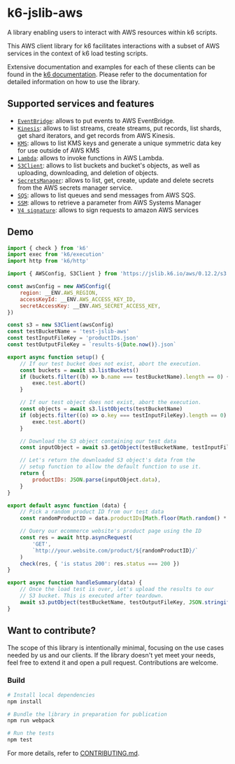 # k6-jslib-aws

A library enabling users to interact with AWS resources within k6 scripts.

This AWS client library for k6 facilitates interactions with a subset of AWS services in the context of k6 load testing scripts.

Extensive documentation and examples for each of these clients can be found in the [k6 documentation](https://grafana.com/docs/k6/latest/javascript-api/jslib/aws/). Please refer to the documentation for detailed information on how to use the library.

## Supported services and features

-   [`EventBridge`](https://grafana.com/docs/k6/latest/javascript-api/jslib/aws/eventbridgeclient/): allows to put events to AWS EventBridge.
-   [`Kinesis`](./examples/kinesis.js): allows to list streams, create streams, put records, list shards, get shard iterators, and get records from AWS Kinesis.
-   [`KMS`](https://grafana.com/docs/k6/latest/javascript-api/jslib/aws/kmsclient/): allows to list KMS keys and generate a unique symmetric data key for use outside of AWS KMS
-   [`Lambda`](./examples/lambda.js): allows to invoke functions in AWS Lambda.
-   [`S3Client`](https://grafana.com/docs/k6/latest/javascript-api/jslib/aws/s3client/): allows to list buckets and bucket's objects, as well as uploading, downloading, and deletion of objects.
-   [`SecretsManager`](https://grafana.com/docs/k6/latest/javascript-api/jslib/aws/secretsmanagerclient/): allows to list, get, create, update and delete secrets from the AWS secrets manager service.
-   [`SQS`](https://grafana.com/docs/k6/latest/javascript-api/jslib/aws/sqsclient/): allows to list queues and send messages from AWS SQS.
-   [`SSM`](https://grafana.com/docs/k6/latest/javascript-api/jslib/aws/systemsmanagerclient/): allows to retrieve a parameter from AWS Systems Manager
-   [`V4 signature`](https://grafana.com/docs/k6/latest/javascript-api/jslib/aws/signaturev4/): allows to sign requests to amazon AWS services

## Demo

```javascript
import { check } from 'k6'
import exec from 'k6/execution'
import http from 'k6/http'

import { AWSConfig, S3Client } from 'https://jslib.k6.io/aws/0.12.2/s3.js'

const awsConfig = new AWSConfig({
    region: __ENV.AWS_REGION,
    accessKeyId: __ENV.AWS_ACCESS_KEY_ID,
    secretAccessKey: __ENV.AWS_SECRET_ACCESS_KEY,
})

const s3 = new S3Client(awsConfig)
const testBucketName = 'test-jslib-aws'
const testInputFileKey = 'productIDs.json'
const testOutputFileKey = `results-${Date.now()}.json`

export async function setup() {
    // If our test bucket does not exist, abort the execution.
    const buckets = await s3.listBuckets()
    if (buckets.filter((b) => b.name === testBucketName).length == 0) {
        exec.test.abort()
    }

    // If our test object does not exist, abort the execution.
    const objects = await s3.listObjects(testBucketName)
    if (objects.filter((o) => o.key === testInputFileKey).length == 0) {
        exec.test.abort()
    }

    // Download the S3 object containing our test data
    const inputObject = await s3.getObject(testBucketName, testInputFileKey)

    // Let's return the downloaded S3 object's data from the
    // setup function to allow the default function to use it.
    return {
        productIDs: JSON.parse(inputObject.data),
    }
}

export default async function (data) {
    // Pick a random product ID from our test data
    const randomProductID = data.productIDs[Math.floor(Math.random() * data.productIDs.length)]

    // Query our ecommerce website's product page using the ID
    const res = await http.asyncRequest(
        'GET',
        `http://your.website.com/product/${randomProductID}/`
    )
    check(res, { 'is status 200': res.status === 200 })
}

export async function handleSummary(data) {
    // Once the load test is over, let's upload the results to our
    // S3 bucket. This is executed after teardown.
    await s3.putObject(testBucketName, testOutputFileKey, JSON.stringify(data))
}
```

## Want to contribute?

The scope of this library is intentionally minimal, focusing on the use cases needed by us and our clients. If the library doesn't yet meet your needs, feel free to extend it and open a pull request. Contributions are welcome.

### Build

```bash
# Install local dependencies
npm install

# Bundle the library in preparation for publication
npm run webpack

# Run the tests
npm test
```

For more details, refer to [CONTRIBUTING.md](./CONTRIBUTING.md).

